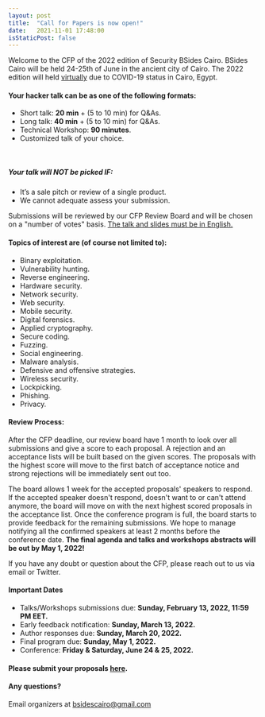 ```yaml
---
layout: post
title:  "Call for Papers is now open!"
date:   2021-11-01 17:48:00
isStaticPost: false
---
```

Welcome to the CFP of the 2022 edition of Security BSides Cairo. BSides Cairo will be held 24-25th of June in the ancient city of Cairo. The 2022 edition will held <u>virtually</u> due to COVID-19 status in Cairo, Egypt.

#### Your hacker talk can be as one of the following formats:

-  Short talk: **20 min** + (5 to 10 min) for Q&As.
-  Long talk: **40 min** + (5 to 10 min) for Q&As.
-  Technical Workshop: **90 minutes**.
-  Customized talk of your choice.

<br>

##### Your talk will NOT be picked IF:
- It’s a sale pitch or review of a single product.
- We cannot adequate assess your submission.

Submissions will be reviewed by our CFP Review Board and will be chosen on a "number of votes" basis. <u>The talk and slides must be in English.</u>



#### Topics of interest are (of course not limited to):

- Binary exploitation.
- Vulnerability hunting.
- Reverse engineering.
- Hardware security.
- Network security.
- Web security.
- Mobile security.
- Digital forensics.
- Applied cryptography.
- Secure coding.
- Fuzzing.
- Social engineering.
- Malware analysis.
- Defensive and offensive strategies.
- Wireless security.
-  Lockpicking.
- Phishing.
- Privacy.



#### Review Process:

After the CFP deadline, our review board have 1 month to look over all submissions and give a score to each proposal. A rejection and an acceptance lists will be built based on the given scores. 
The proposals with the highest score will move to the first batch of acceptance notice and strong rejections will be immediately sent out too. 



The board allows 1 week for the accepted proposals' speakers to respond. If the accepted speaker doesn't respond, doesn't want to or can't attend anymore, the board will move on with the next highest scored proposals in the acceptance list. 
Once the conference program is full, the board starts to provide feedback for the remaining submissions. We hope to manage notifying all the confirmed speakers at least 2 months before the conference date. 
**The final agenda and talks and workshops abstracts will be out by May 1, 2022!**



If you have any doubt or question about the CFP, please reach out to us via email or Twitter.



#### Important Dates

- Talks/Workshops submissions due: **Sunday, February 13, 2022, 11:59 PM EET.**
- Early feedback notification: **Sunday, March 13, 2022.**
- Author responses due: **Sunday, March 20, 2022.**
- Final program due: **Sunday, May 1, 2022.**
- Conference: **Friday & Saturday, June 24 & 25, 2022.**



#### Please submit your proposals [here](https://docs.google.com/forms/d/e/1FAIpQLSfJ6eyQrZJvRxXRdpYjTdckf9hY-wKVzLwEoAswxNbI1pCUFg/viewform).



#### Any questions? 
Email organizers at [bsidescairo@gmail.com](mailto:bsidescairo@gmail.com)